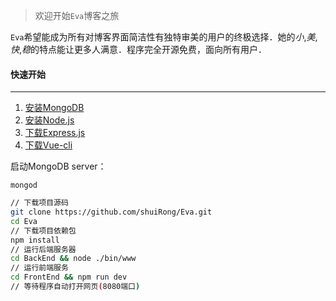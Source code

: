 > 欢迎开始`Eva`博客之旅

`Eva`希望能成为所有对博客界面简洁性有独特审美的用户的终极选择．她的*小*,*美*,*快*,*稳*的特点能让更多人满意．程序完全开源免费，面向所有用户．



#### 快速开始

---

1. [安装MongoDB](http://docs.mongoing.com/manual-zh/installation.html)
2. [安装Node.js](https://nodejs.org/zh-cn/)
3. [下载Express.js](https://expressjs.com/zh-cn/starter/installing.html)
4. [下载Vue-cli](https://cn.vuejs.org/v2/guide/installation.html)

启动MongoDB server：

`mongod`

```bash
// 下载项目源码
git clone https://github.com/shuiRong/Eva.git
cd Eva
// 下载项目依赖包
npm install
// 运行后端服务器
cd BackEnd && node ./bin/www
// 运行前端服务
cd FrontEnd && npm run dev
// 等待程序自动打开网页(8080端口)
```







